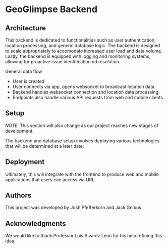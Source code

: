 # GeoGlimpse Backend

## Architecture


<!-- TODO:  overall descriptions of code organization and tools and libraries used
 -->

This backend is dedicated to functionalities such as user authentication, location processing, and general database logic. The backend is designed to scale appropriately to accomodate increased user load and data volume. Lastly, the backend is equipped with logging and monitoring systems, allowing for proactive issue identification nd resolution.


General data flow
- User is created
- User connects via app, opens websocket to broadcast location data
- Backend handles websocket connection and location data processing
- Endpoints also handle various API requests from web and mobile clients


## Setup

<!-- TODO: how to get the project dev environment up and running, npm install etc, all necessary commands needed, environment variables etc -->

*NOTE*: This section will also change as our project reaches new stages of development.

The backend and database setup involves deploying various technologies that will be determined at a later date.

## Deployment

<!-- TODO: how to deploy the project
 -->
Ultimately, this will integrate with the frontend to produce web and mobile applications that users can access via URL.

## Authors

This project was developed by Josh Pfefferkorn and Jack Gnibus.

## Acknowledgments

We would like to thank Professor Luis Alvarez Leon for his help refining this idea.